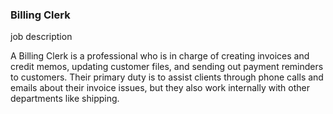 ### Billing Clerk
job description

A Billing Clerk is a professional who is in charge of creating invoices and credit memos, updating customer files, and sending out payment reminders to customers. Their primary duty is to assist clients through phone calls and emails about their invoice issues, but they also work internally with other departments like shipping.
